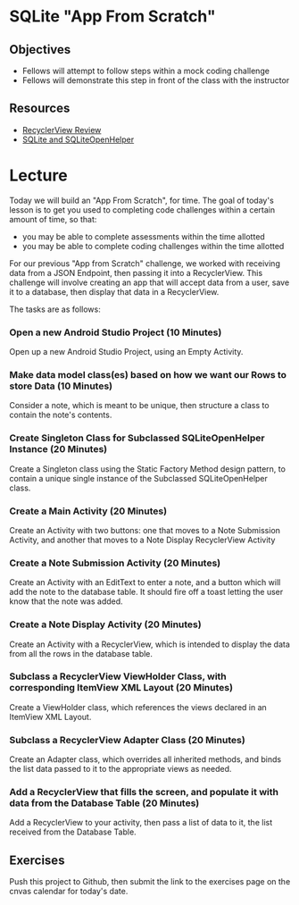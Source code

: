 # SQLite "App From Scratch"

## Objectives
* Fellows will attempt to follow steps within a mock coding challenge
* Fellows will demonstrate this step in front of the class with the instructor

## Resources
* [RecyclerView Review](https://github.com/joinpursuit/Pursuit-Core-Android/blob/master/cohort_5.4/unit_02/02_20_recyclerview_review.md) 
* [SQLite and SQLiteOpenHelper](https://github.com/joinpursuit/Pursuit-Core-Android/blob/master/cohort_5.4/unit_03/03_16_sqlite_%20and_sqliteopenhelper.md)

# Lecture

Today we will build an "App From Scratch", for time. The goal of today's lesson is to get you used to completing code challenges within a certain amount of time, so that:
* you may be able to complete assessments within the time allotted
* you may be able to complete coding challenges within the time allotted

For our previous "App from Scratch" challenge, we worked with receiving data from a JSON Endpoint, then passing it into a RecyclerView. This challenge will involve creating an app that will accept data from a user, save it to a database, then display that data in a RecyclerView.

The tasks are as follows:

### Open a new Android Studio Project (10 Minutes)
Open up a new Android Studio Project, using an Empty Activity.

### Make data model class(es) based on how we want our Rows to store Data (10 Minutes)
Consider a note, which is meant to be unique, then structure a class to contain the note's contents.

### Create Singleton Class for Subclassed SQLiteOpenHelper Instance (20 Minutes)
Create a Singleton class using the Static Factory Method design pattern, to contain a unique single instance of the Subclassed SQLiteOpenHelper class.

### Create a Main Activity (20 Minutes)
Create an Activity with two buttons: one that moves to a Note Submission Activity, and another that moves to a Note Display RecyclerView Activity

### Create a Note Submission Activity (20 Minutes)
Create an Activity with an EditText to enter a note, and a button which will add the note to the database table. It should fire off a toast letting the user know that the note was added.

### Create a Note Display Activity (20 Minutes)
Create an Activity with a RecyclerView, which is intended to display the data from all the rows in the database table.

### Subclass a RecyclerView ViewHolder Class, with corresponding ItemView XML Layout (20 Minutes)
Create a ViewHolder class, which references the views declared in an ItemView XML Layout.

### Subclass a RecyclerView Adapter Class (20 Minutes)
Create an Adapter class, which overrides all inherited methods, and binds the list data passed to it to the appropriate views as needed.

### Add a RecyclerView that fills the screen, and populate it with data from the Database Table (20 Minutes)
Add a RecyclerView to your activity, then pass a list of data to it, the list received from the Database Table.

## Exercises
Push this project to Github, then submit the link to the exercises page on the cnvas calendar for today's date.

